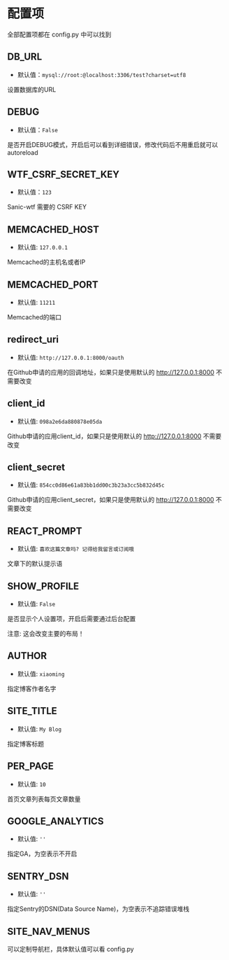 # 配置项

全部配置项都在 config.py 中可以找到

## DB_URL

- 默认值：`mysql://root:@localhost:3306/test?charset=utf8`

设置数据库的URL

## DEBUG

- 默认值：`False`

是否开启DEBUG模式，开启后可以看到详细错误，修改代码后不用重启就可以autoreload

## WTF_CSRF_SECRET_KEY

- 默认值：`123`

Sanic-wtf 需要的 CSRF KEY

## MEMCACHED_HOST

- 默认值: `127.0.0.1`

Memcached的主机名或者IP

## MEMCACHED_PORT

- 默认值: `11211`

Memcached的端口

## redirect_uri

- 默认值: `http://127.0.0.1:8000/oauth`

在Github申请的应用的回调地址，如果只是使用默认的 http://127.0.0.1:8000 不需要改变

## client_id

- 默认值: `098a2e6da880878e05da`

Github申请的应用client_id，如果只是使用默认的 http://127.0.0.1:8000 不需要改变

## client_secret

- 默认值: `854cc0d86e61a83bb1dd00c3b23a3cc5b832d45c`

Github申请的应用client_secret，如果只是使用默认的 http://127.0.0.1:8000 不需要改变

## REACT_PROMPT

- 默认值: `喜欢这篇文章吗? 记得给我留言或订阅哦`

文章下的默认提示语

## SHOW_PROFILE

- 默认值: `False`

是否显示个人设置项，开启后需要通过后台配置

注意: 这会改变主要的布局！

## AUTHOR

- 默认值: `xiaoming`

指定博客作者名字

## SITE_TITLE

- 默认值: `My Blog`

指定博客标题

## PER_PAGE

- 默认值: `10`

首页文章列表每页文章数量

## GOOGLE_ANALYTICS

- 默认值: `''`

指定GA，为空表示不开启

## SENTRY_DSN

- 默认值: `''`

指定Sentry的DSN(Data Source Name)，为空表示不追踪错误堆栈

## SITE_NAV_MENUS

可以定制导航栏，具体默认值可以看 config.py
